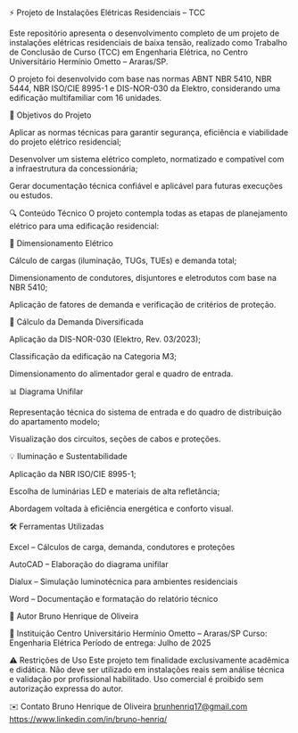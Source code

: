 ⚡ Projeto de Instalações Elétricas Residenciais – TCC

Este repositório apresenta o desenvolvimento completo de um projeto de instalações elétricas residenciais de baixa tensão, realizado como Trabalho de Conclusão de Curso (TCC) em Engenharia Elétrica, no Centro Universitário Hermínio Ometto – Araras/SP.

O projeto foi desenvolvido com base nas normas ABNT NBR 5410, NBR 5444, NBR ISO/CIE 8995-1 e DIS-NOR-030 da Elektro, considerando uma edificação multifamiliar com 16 unidades.

📌 Objetivos do Projeto

Aplicar as normas técnicas para garantir segurança, eficiência e viabilidade do projeto elétrico residencial;

Desenvolver um sistema elétrico completo, normatizado e compatível com a infraestrutura da concessionária;

Gerar documentação técnica confiável e aplicável para futuras execuções ou estudos.

🔍 Conteúdo Técnico
O projeto contempla todas as etapas de planejamento elétrico para uma edificação residencial:

🔌 Dimensionamento Elétrico

Cálculo de cargas (iluminação, TUGs, TUEs) e demanda total;

Dimensionamento de condutores, disjuntores e eletrodutos com base na NBR 5410;

Aplicação de fatores de demanda e verificação de critérios de proteção.

🧮 Cálculo da Demanda Diversificada

Aplicação da DIS-NOR-030 (Elektro, Rev. 03/2023);

Classificação da edificação na Categoria M3;

Dimensionamento do alimentador geral e quadro de entrada.

📊 Diagrama Unifilar

Representação técnica do sistema de entrada e do quadro de distribuição do apartamento modelo;

Visualização dos circuitos, seções de cabos e proteções.

💡 Iluminação e Sustentabilidade

Aplicação da NBR ISO/CIE 8995-1;

Escolha de luminárias LED e materiais de alta refletância;

Abordagem voltada à eficiência energética e conforto visual.

🛠️ Ferramentas Utilizadas

Excel – Cálculos de carga, demanda, condutores e proteções

AutoCAD – Elaboração do diagrama unifilar

Dialux – Simulação luminotécnica para ambientes residenciais

Word – Documentação e formatação do relatório técnico

👤 Autor
Bruno Henrique de Oliveira

🏫 Instituição
Centro Universitário Hermínio Ometto – Araras/SP
Curso: Engenharia Elétrica
Período de entrega: Julho de 2025

⚠️ Restrições de Uso
Este projeto tem finalidade exclusivamente acadêmica e didática. Não deve ser utilizado em instalações reais sem análise técnica e validação por profissional habilitado. Uso comercial é proibido sem autorização expressa do autor.

✉️ Contato
Bruno Henrique de Oliveira
brunhenriq17@gmail.com
https://www.linkedin.com/in/bruno-henriq/
